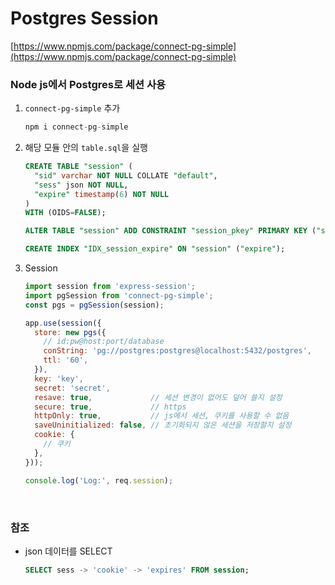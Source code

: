 Postgres Session
===

[https://www.npmjs.com/package/connect-pg-simple](https://www.npmjs.com/package/connect-pg-simple)

### Node js에서 Postgres로 세션 사용
1. `connect-pg-simple` 추가
    ```js
    npm i connect-pg-simple
    ```

2. 해당 모듈 안의 `table.sql`을 실행
    ```sql
    CREATE TABLE "session" (
      "sid" varchar NOT NULL COLLATE "default",
      "sess" json NOT NULL,
      "expire" timestamp(6) NOT NULL
    )
    WITH (OIDS=FALSE);

    ALTER TABLE "session" ADD CONSTRAINT "session_pkey" PRIMARY KEY ("sid") NOT DEFERRABLE INITIALLY IMMEDIATE;

    CREATE INDEX "IDX_session_expire" ON "session" ("expire");
    ```

3. Session
    ```js
    import session from 'express-session';
    import pgSession from 'connect-pg-simple';
    const pgs = pgSession(session);

    app.use(session({
      store: new pgs({
        // id:pw@host:port/database
        conString: 'pg://postgres:postgres@localhost:5432/postgres',
        ttl: '60',
      }),
      key: 'key',
      secret: 'secret',
      resave: true,             // 세션 변경이 없어도 덮어 쓸지 설정
      secure: true,             // https
      httpOnly: true,           // js에서 세션, 쿠키를 사용할 수 없음
      saveUninitialized: false, // 초기화되지 않은 세션을 저장할지 설정
      cookie: {
        // 쿠키
      },
    }));

    console.log('Log:', req.session);
    ```

<br>

### 참조
* json 데이터를 SELECT
  ```sql
  SELECT sess -> 'cookie' -> 'expires' FROM session;
  ```
